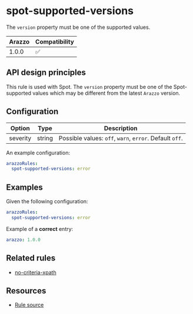 # spot-supported-versions

The `version` property must be one of the supported values.

| Arazzo | Compatibility |
| ------ | ------------- |
| 1.0.0  | ✅            |

## API design principles

This rule is used with Spot.
The `version` property must be one of the Spot-supported values which may be different from the latest `Arazzo` version.

## Configuration

| Option   | Type   | Description                                             |
| -------- | ------ | ------------------------------------------------------- |
| severity | string | Possible values: `off`, `warn`, `error`. Default `off`. |

An example configuration:

```yaml
arazzoRules:
  spot-supported-versions: error
```

## Examples

Given the following configuration:

```yaml
arazzoRules:
  spot-supported-versions: error
```

Example of a **correct** entry:

```yaml Object example
arazzo: 1.0.0
```

## Related rules

- [no-criteria-xpath](./no-criteria-xpath.md)

## Resources

- [Rule source](https://github.com/Redocly/redocly-cli/blob/main/packages/core/src/rules/spot/spot-supported-versions.ts)

